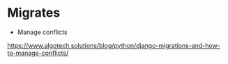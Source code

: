 # Migrates

- Manage conflicts

https://www.algotech.solutions/blog/python/django-migrations-and-how-to-manage-conflicts/
